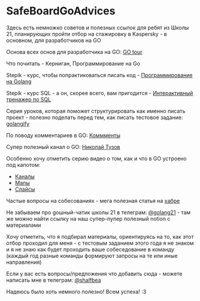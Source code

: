 # SafeBoardGoAdvices
Здесь есть немножко советов и полезных ссылок для ребят из Школы 21, планирующих пройти отбор на стажировку в Kaspersky - в основном, для разработчиков на GO

Основа всех основ для разработчика на GO: [GO tour](https://go.dev/tour)

Что почитать - Керниган, Программирование на Go

Stepik - курс, чтобы попрактиковаться писать код - [Программирование на Golang](https://stepik.org/course/54403/)

Stepik - курс SQL - а он, скорее всего, вам пригодится - [Интерактивный тренажер по SQL](https://stepik.org/course/63054)

Серия уроков, которая поможет структурировать как именно писать проект - полезно поделать перед тем, как писать тестовое задание: [golangify](https://golangify.com/structure-web-app)

По поводу комментариев в GO: [Коммменты](https://golang-blog.blogspot.com/2019/01/effective-go-comments.html)

Супер полезный канал о GO: [Николай Тузов](https://www.youtube.com/@nikolay_tuzov/videos)

Особенно хочу отметить серию видео о том, как и что в GO устроено под капотом:
  * [Каналы](https://www.youtube.com/watch?v=ZTJcaP4G4JM&t=294s)
  * [Мапы](https://www.youtube.com/watch?v=P_SXTUiA-9Y)
  * [Слайсы](https://www.youtube.com/watch?v=10LW7NROfOQ)

Частые вопросы на собесованиях - мега полезная статья на [хабре](https://habr.com/ru/post/654569/)

Не забываем про goшный-чатик школы 21 в телеграм: [@golang21](https://t.me/golang21) - там же можно найти ссылку на наш супер-пупер полезный notion с материалами

Хочу отметить, что я подбирал материалы, ориентируясь на то, как этот отбор проходил для меня - с тестовым заданием этого года я не знаком и я не знаю как будет проходить ваше собеседование в команду (каждый год разные команды формируют запросы на те или иные направления)

Если у вас есть вопросы/предложения что добавить сюда - можете написать мне в телеграм: [@shalfbea](https://t.me/shalfbea)

Надеюсь было хоть немного полезно! Всем успеха! :3
